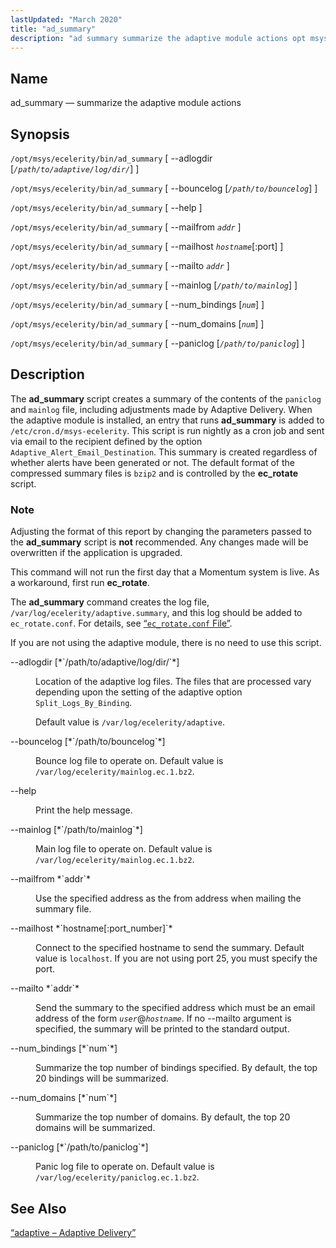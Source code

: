 ```yaml
---
lastUpdated: "March 2020"
title: "ad_summary"
description: "ad summary summarize the adaptive module actions opt msys ecelerity bin ad summary adlogdir path to adaptive log dir opt msys ecelerity bin ad summary bouncelog path to bouncelog opt msys ecelerity bin ad summary help opt msys ecelerity bin ad summary mailfrom addr opt msys ecelerity bin ad summary..."
---
```


<a name="executable.ad_summary"></a> 
## Name

ad_summary — summarize the adaptive module actions

## Synopsis

`/opt/msys/ecelerity/bin/ad_summary` [ --adlogdir [*`/path/to/adaptive/log/dir/`*] ]

`/opt/msys/ecelerity/bin/ad_summary` [ --bouncelog [*`/path/to/bouncelog`*] ]

`/opt/msys/ecelerity/bin/ad_summary` [ --help ]

`/opt/msys/ecelerity/bin/ad_summary` [ --mailfrom *`addr`* ]

`/opt/msys/ecelerity/bin/ad_summary` [ --mailhost *`hostname`*[:port] ]

`/opt/msys/ecelerity/bin/ad_summary` [ --mailto *`addr`* ]

`/opt/msys/ecelerity/bin/ad_summary` [ --mainlog [*`/path/to/mainlog`*] ]

`/opt/msys/ecelerity/bin/ad_summary` [ --num_bindings [*`num`*] ]

`/opt/msys/ecelerity/bin/ad_summary` [ --num_domains [*`num`*] ]

`/opt/msys/ecelerity/bin/ad_summary` [ --paniclog [*`/path/to/paniclog`*] ]

<a name="idp13218384"></a> 
## Description

The **ad_summary** script creates a summary of the contents of the `paniclog` and `mainlog` file, including adjustments made by Adaptive Delivery. When the adaptive module is installed, an entry that runs **ad_summary** is added to `/etc/cron.d/msys-ecelerity`. This script is run nightly as a cron job and sent via email to the recipient defined by the option `Adaptive_Alert_Email_Destination`. This summary is created regardless of whether alerts have been generated or not. The default format of the compressed summary files is `bzip2` and is controlled by the **ec_rotate** script.

### Note

Adjusting the format of this report by changing the parameters passed to the **ad_summary** script is **not** recommended. Any changes made will be overwritten if the application is upgraded.

This command will not run the first day that a Momentum system is live. As a workaround, first run **ec_rotate**.

The **ad_summary** command creates the log file, `/var/log/ecelerity/adaptive.summary`, and this log should be added to `ec_rotate.conf`. For details, see [“`ec_rotate.conf` File”](/momentum/4/log-rotating#conf.ref.ec_rotate.conf).

If you are not using the adaptive module, there is no need to use this script.

<dl class="variablelist">

<dt>--adlogdir [*`/path/to/adaptive/log/dir/`*]</dt>

<dd>

Location of the adaptive log files. The files that are processed vary depending upon the setting of the adaptive option `Split_Logs_By_Binding`.

Default value is `/var/log/ecelerity/adaptive`.

</dd>

<dt>--bouncelog [*`/path/to/bouncelog`*]</dt>

<dd>

Bounce log file to operate on. Default value is `/var/log/ecelerity/mainlog.ec.1.bz2`.

</dd>

<dt>--help</dt>

<dd>

Print the help message.

</dd>

<dt>--mainlog [*`/path/to/mainlog`*]</dt>

<dd>

Main log file to operate on. Default value is `/var/log/ecelerity/mainlog.ec.1.bz2`.

</dd>

<dt>--mailfrom *`addr`*</dt>

<dd>

Use the specified address as the from address when mailing the summary file.

</dd>

<dt>--mailhost *`hostname[:port_number]`*</dt>

<dd>

Connect to the specified hostname to send the summary. Default value is `localhost`. If you are not using port 25, you must specify the port.

</dd>

<dt>--mailto *`addr`*</dt>

<dd>

Send the summary to the specified address which must be an email address of the form *`user`*@*`hostname`*. If no --mailto argument is specified, the summary will be printed to the standard output.

</dd>

<dt>--num_bindings [*`num`*]</dt>

<dd>

Summarize the top number of bindings specified. By default, the top 20 bindings will be summarized.

</dd>

<dt>--num_domains [*`num`*]</dt>

<dd>

Summarize the top number of domains. By default, the top 20 domains will be summarized.

</dd>

<dt>--paniclog [*`/path/to/paniclog`*]</dt>

<dd>

Panic log file to operate on. Default value is `/var/log/ecelerity/paniclog.ec.1.bz2`.

</dd>

</dl>

<a name="idp14348224"></a> 
## See Also

[“adaptive – Adaptive Delivery”](/momentum/4/modules/4-adaptive)